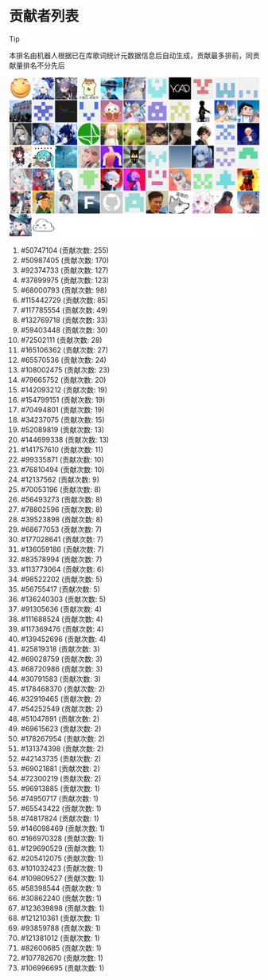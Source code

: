 # 贡献者列表

> [!TIP]
> 本排名由机器人根据已在库歌词统计元数据信息后自动生成，贡献最多排前，同贡献量排名不分先后

![贡献者头像画廊](./CONTRIBUTORS.svg)

1. #50747104 (贡献次数: 255)
2. #50987405 (贡献次数: 170)
3. #92374733 (贡献次数: 127)
4. #37899975 (贡献次数: 123)
5. #68000793 (贡献次数: 98)
6. #115442729 (贡献次数: 85)
7. #117785554 (贡献次数: 49)
8. #132769718 (贡献次数: 33)
9. #59403448 (贡献次数: 30)
10. #72502111 (贡献次数: 28)
11. #165106362 (贡献次数: 27)
12. #65570536 (贡献次数: 24)
13. #108002475 (贡献次数: 23)
14. #79665752 (贡献次数: 20)
15. #142093212 (贡献次数: 19)
16. #154799151 (贡献次数: 19)
17. #70494801 (贡献次数: 19)
18. #34237075 (贡献次数: 15)
19. #52089819 (贡献次数: 13)
20. #144699338 (贡献次数: 13)
21. #141757610 (贡献次数: 11)
22. #99335871 (贡献次数: 10)
23. #76810494 (贡献次数: 10)
24. #12137562 (贡献次数: 9)
25. #70053196 (贡献次数: 8)
26. #56493273 (贡献次数: 8)
27. #78802596 (贡献次数: 8)
28. #39523898 (贡献次数: 8)
29. #68677053 (贡献次数: 7)
30. #177028641 (贡献次数: 7)
31. #136059186 (贡献次数: 7)
32. #83578994 (贡献次数: 7)
33. #113773064 (贡献次数: 6)
34. #98522202 (贡献次数: 5)
35. #56755417 (贡献次数: 5)
36. #136240303 (贡献次数: 5)
37. #91305636 (贡献次数: 4)
38. #111688524 (贡献次数: 4)
39. #117369476 (贡献次数: 4)
40. #139452696 (贡献次数: 4)
41. #25819318 (贡献次数: 3)
42. #69028759 (贡献次数: 3)
43. #68720986 (贡献次数: 3)
44. #30791583 (贡献次数: 3)
45. #178468370 (贡献次数: 2)
46. #32919465 (贡献次数: 2)
47. #54252549 (贡献次数: 2)
48. #51047891 (贡献次数: 2)
49. #69615623 (贡献次数: 2)
50. #178267954 (贡献次数: 2)
51. #131374398 (贡献次数: 2)
52. #42143735 (贡献次数: 2)
53. #69021881 (贡献次数: 2)
54. #72300219 (贡献次数: 2)
55. #96913885 (贡献次数: 1)
56. #74950717 (贡献次数: 1)
57. #65543422 (贡献次数: 1)
58. #74817824 (贡献次数: 1)
59. #146098469 (贡献次数: 1)
60. #166970328 (贡献次数: 1)
61. #129690529 (贡献次数: 1)
62. #205412075 (贡献次数: 1)
63. #101032423 (贡献次数: 1)
64. #109809527 (贡献次数: 1)
65. #58398544 (贡献次数: 1)
66. #30862240 (贡献次数: 1)
67. #123639898 (贡献次数: 1)
68. #121210361 (贡献次数: 1)
69. #93859788 (贡献次数: 1)
70. #121381012 (贡献次数: 1)
71. #82600685 (贡献次数: 1)
72. #107782670 (贡献次数: 1)
73. #106996695 (贡献次数: 1)
